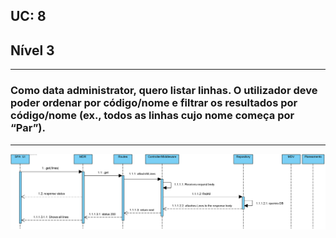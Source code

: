 ## **UC: 8**
## Nível 3
-----------------------
### Como data administrator, quero listar linhas. O utilizador deve poder ordenar por código/nome e filtrar os resultados por código/nome (ex., todos as linhas cujo nome começa por “Par”).
-----------------------


![UC: 8](UC8.png)